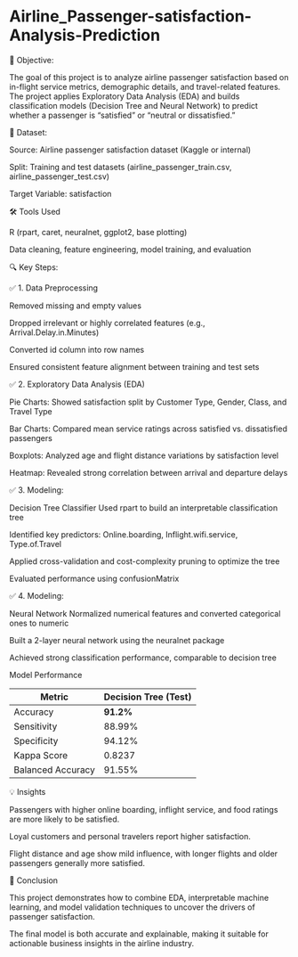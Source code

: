 # Airline_Passenger-satisfaction-Analysis-Prediction

📌 Objective:

The goal of this project is to analyze airline passenger satisfaction based on in-flight service metrics, demographic details, and travel-related features. The project applies Exploratory Data Analysis (EDA) and builds classification models (Decision Tree and Neural Network) to predict whether a passenger is “satisfied” or “neutral or dissatisfied.”

📁 Dataset:

Source: Airline passenger satisfaction dataset (Kaggle or internal)

Split: Training and test datasets (airline_passenger_train.csv, airline_passenger_test.csv)

Target Variable: satisfaction

🛠️ Tools Used

R (rpart, caret, neuralnet, ggplot2, base plotting)

Data cleaning, feature engineering, model training, and evaluation

🔍 Key Steps:

✅ 1. Data Preprocessing

Removed missing and empty values

Dropped irrelevant or highly correlated features (e.g., Arrival.Delay.in.Minutes)

Converted id column into row names

Ensured consistent feature alignment between training and test sets

✅ 2. Exploratory Data Analysis (EDA)

Pie Charts: Showed satisfaction split by Customer Type, Gender, Class, and Travel Type

Bar Charts: Compared mean service ratings across satisfied vs. dissatisfied passengers

Boxplots: Analyzed age and flight distance variations by satisfaction level

Heatmap: Revealed strong correlation between arrival and departure delays

✅ 3. Modeling: 

Decision Tree Classifier
Used rpart to build an interpretable classification tree

Identified key predictors: Online.boarding, Inflight.wifi.service, Type.of.Travel

Applied cross-validation and cost-complexity pruning to optimize the tree

Evaluated performance using confusionMatrix

✅ 4. Modeling:

Neural Network
Normalized numerical features and converted categorical ones to numeric

Built a 2-layer neural network using the neuralnet package

Achieved strong classification performance, comparable to decision tree


Model Performance

| Metric            | Decision Tree (Test) |
| ----------------- | -------------------- |
| Accuracy          | **91.2%**            |
| Sensitivity       | 88.99%               |
| Specificity       | 94.12%               |
| Kappa Score       | 0.8237               |
| Balanced Accuracy | 91.55%               |



💡 Insights

Passengers with higher online boarding, inflight service, and food ratings are more likely to be satisfied.

Loyal customers and personal travelers report higher satisfaction.

Flight distance and age show mild influence, with longer flights and older passengers generally more satisfied.


🧠 Conclusion

This project demonstrates how to combine EDA, interpretable machine learning, and model validation techniques to uncover the drivers of passenger satisfaction. 

The final model is both accurate and explainable, making it suitable for actionable business insights in the airline industry.
